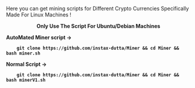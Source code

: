 
Here you can get mining scripts for Different Crypto Currencies Specifically Made For Linux Machines !
<center>
  <b>Only Use The Script For Ubuntu/Debian Machines<b>
</center>

AutoMated Miner script ->
```
    git clone https://github.com/instax-dutta/Miner && cd Miner && bash miner.sh
```
Normal Script ->
```
    git clone https://github.com/instax-dutta/Miner && cd Miner && bash minerV1.sh
```
    
